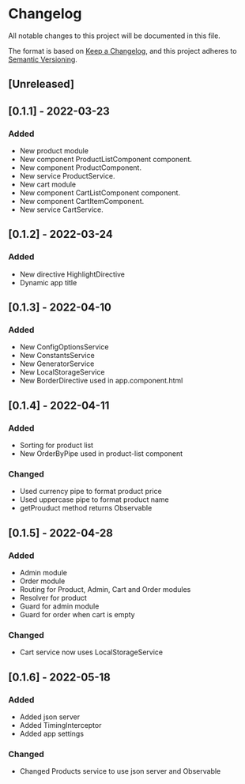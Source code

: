 # Changelog
All notable changes to this project will be documented in this file.

The format is based on [Keep a Changelog](https://keepachangelog.com/en/1.0.0/),
and this project adheres to [Semantic Versioning](https://semver.org/spec/v2.0.0.html).

## [Unreleased]

## [0.1.1] - 2022-03-23
### Added
- New product module
- New component ProductListComponent component.
- New component ProductComponent.
- New service ProductService.
- New cart module
- New component CartListComponent component.
- New component CartItemComponent.
- New service CartService.

## [0.1.2] - 2022-03-24
### Added
- New directive HighlightDirective
- Dynamic app title

## [0.1.3] - 2022-04-10
### Added
- New ConfigOptionsService
- New ConstantsService
- New GeneratorService
- New LocalStorageService
- New BorderDirective used in app.component.html

## [0.1.4] - 2022-04-11
### Added
- Sorting for product list
- New OrderByPipe used in product-list component
### Changed
- Used currency pipe to format product price
- Used uppercase pipe to format product name
- getProuduct method returns Observable

## [0.1.5] - 2022-04-28
### Added
- Admin module
- Order module
- Routing for Product, Admin, Cart and Order modules
- Resolver for product
- Guard for admin module
- Guard for order when cart is empty

### Changed
- Cart service now uses LocalStorageService

## [0.1.6] - 2022-05-18
### Added
- Added json server
- Added TimingInterceptor
- Added app settings

### Changed
- Changed Products service to use json server and Observable